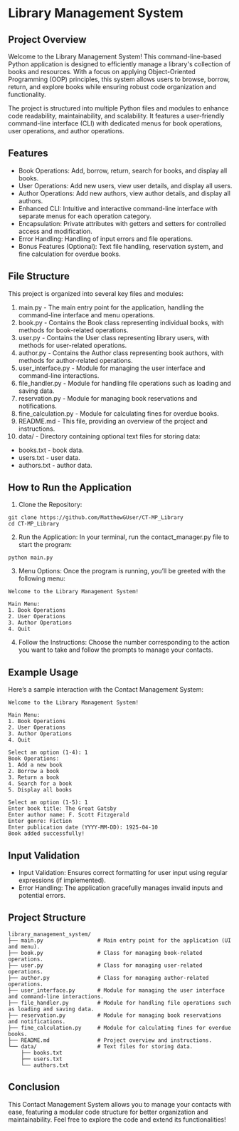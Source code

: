 # Library Management System
## Project Overview
Welcome to the Library Management System! This command-line-based Python application is designed to efficiently manage a library's collection of books and resources. With a focus on applying Object-Oriented Programming (OOP) principles, this system allows users to browse, borrow, return, and explore books while ensuring robust code organization and functionality.

The project is structured into multiple Python files and modules to enhance code readability, maintainability, and scalability. It features a user-friendly command-line interface (CLI) with dedicated menus for book operations, user operations, and author operations.

## Features
* Book Operations: Add, borrow, return, search for books, and display all books.
* User Operations: Add new users, view user details, and display all users.
* Author Operations: Add new authors, view author details, and display all authors.
* Enhanced CLI: Intuitive and interactive command-line interface with separate menus for each operation category.
* Encapsulation: Private attributes with getters and setters for controlled access and modification.
* Error Handling: Handling of input errors and file operations.
* Bonus Features (Optional): Text file handling, reservation system, and fine calculation for overdue books.

## File Structure
This project is organized into several key files and modules:

1. main.py - The main entry point for the application, handling the command-line interface and menu operations.
2. book.py - Contains the Book class representing individual books, with methods for book-related operations.
3. user.py - Contains the User class representing library users, with methods for user-related operations.
4. author.py - Contains the Author class representing book authors, with methods for author-related operations.
5. user_interface.py - Module for managing the user interface and command-line interactions.
6. file_handler.py - Module for handling file operations such as loading and saving data.
7. reservation.py - Module for managing book reservations and notifications.
8. fine_calculation.py - Module for calculating fines for overdue books.
9. README.md - This file, providing an overview of the project and instructions.
10. data/ - Directory containing optional text files for storing data:
* books.txt - book data.
* users.txt - user data.
* authors.txt - author data.

## How to Run the Application
1. Clone the Repository:

```
git clone https://github.com/MatthewGUser/CT-MP_Library
cd CT-MP_Library
```

2. Run the Application: In your terminal, run the contact_manager.py file to start the program:
```
python main.py
```

3. Menu Options: Once the program is running, you’ll be greeted with the following menu:
```
Welcome to the Library Management System!

Main Menu:
1. Book Operations
2. User Operations
3. Author Operations
4. Quit
```
4. Follow the Instructions: Choose the number corresponding to the action you want to take and follow the prompts to manage your contacts.

## Example Usage
Here’s a sample interaction with the Contact Management System:

```
Welcome to the Library Management System!

Main Menu:
1. Book Operations
2. User Operations
3. Author Operations
4. Quit

Select an option (1-4): 1
Book Operations:
1. Add a new book
2. Borrow a book
3. Return a book
4. Search for a book
5. Display all books

Select an option (1-5): 1
Enter book title: The Great Gatsby
Enter author name: F. Scott Fitzgerald
Enter genre: Fiction
Enter publication date (YYYY-MM-DD): 1925-04-10
Book added successfully!
```

## Input Validation
* Input Validation: Ensures correct formatting for user input using regular expressions (if implemented).
* Error Handling: The application gracefully manages invalid inputs and potential errors.

## Project Structure
```
library_management_system/
├── main.py                 # Main entry point for the application (UI and menu).
├── book.py                 # Class for managing book-related operations.
├── user.py                 # Class for managing user-related operations.
├── author.py               # Class for managing author-related operations.
├── user_interface.py       # Module for managing the user interface and command-line interactions.
├── file_handler.py         # Module for handling file operations such as loading and saving data.
├── reservation.py          # Module for managing book reservations and notifications.
├── fine_calculation.py     # Module for calculating fines for overdue books.
├── README.md               # Project overview and instructions.
└── data/                   # Text files for storing data.
    ├── books.txt           
    ├── users.txt           
    └── authors.txt         
```

## Conclusion
This Contact Management System allows you to manage your contacts with ease, featuring a modular code structure for better organization and maintainability. Feel free to explore the code and extend its functionalities!
